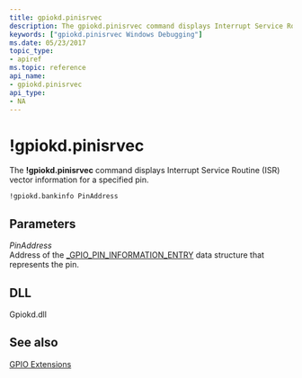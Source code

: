 ```yaml
---
title: gpiokd.pinisrvec
description: The gpiokd.pinisrvec command displays Interrupt Service Routine (ISR) vector information for a specified pin.
keywords: ["gpiokd.pinisrvec Windows Debugging"]
ms.date: 05/23/2017
topic_type:
- apiref
ms.topic: reference
api_name:
- gpiokd.pinisrvec
api_type:
- NA
---
```


# !gpiokd.pinisrvec


The **!gpiokd.pinisrvec** command displays Interrupt Service Routine (ISR) vector information for a specified pin.

```dbgcmd
!gpiokd.bankinfo PinAddress
```

## <span id="ddk__devobj_dbg"></span><span id="DDK__DEVOBJ_DBG"></span>Parameters


<span id="_______PinAddress______"></span><span id="_______pinaddress______"></span><span id="_______PINADDRESS______"></span> *PinAddress*   
Address of the [\_GPIO\_PIN\_INFORMATION\_ENTRY](gpio-extensions.md#data-structures-used-by-the-gpio-commands) data structure that represents the pin.

## <span id="DLL"></span><span id="dll"></span>DLL


Gpiokd.dll

## <span id="see_also"></span>See also


[GPIO Extensions](gpio-extensions.md)

 

 






